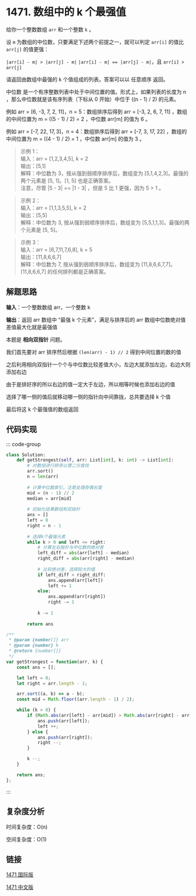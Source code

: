 # 1471. 数组中的 k 个最强值 <Badge type="warning" text="Medium" />

给你一个整数数组 `arr` 和一个整数 `k` 。

设 `m` 为数组的中位数，只要满足下述两个前提之一，就可以判定 `arr[i]` 的值比 `arr[j]` 的值更强：

 `|arr[i] - m| > |arr[j] - m|`
 `|arr[i] - m| == |arr[j] - m|`，且 `arr[i] > arr[j]`

请返回由数组中最强的 k 个值组成的列表。答案可以以 任意顺序 返回。

中位数 是一个有序整数列表中处于中间位置的值。形式上，如果列表的长度为 n ，那么中位数就是该有序列表（下标从 0 开始）中位于 ((n - 1) / 2) 的元素。

例如 arr = [6, -3, 7, 2, 11]，n = 5：数组排序后得到 arr = [-3, 2, 6, 7, 11] ，数组的中间位置为 m = ((5 - 1) / 2) = 2 ，中位数 arr[m] 的值为 6 。

例如 arr = [-7, 22, 17, 3]，n = 4：数组排序后得到 arr = [-7, 3, 17, 22] ，数组的中间位置为 m = ((4 - 1) / 2) = 1 ，中位数 arr[m] 的值为 3 。

>示例 1：  
输入：arr = [1,2,3,4,5], k = 2   
输出：[5,1]   
解释：中位数为 3，按从强到弱顺序排序后，数组变为 [5,1,4,2,3]。最强的两个元素是 [5, 1]。[1, 5] 也是正确答案。   
注意，尽管 |5 - 3| == |1 - 3| ，但是 5 比 1 更强，因为 5 > 1 。


>示例 2：  
输入：arr = [1,1,3,5,5], k = 2   
输出：[5,5]   
解释：中位数为 3, 按从强到弱顺序排序后，数组变为 [5,5,1,1,3]。最强的两个元素是 [5, 5]。

>示例 3：  
输入：arr = [6,7,11,7,6,8], k = 5   
输出：[11,8,6,6,7]   
解释：中位数为 7, 按从强到弱顺序排序后，数组变为 [11,8,6,6,7,7]。   
[11,8,6,6,7] 的任何排列都是正确答案。

## 解题思路

**输入**：一个整数数组 arr，一个整数 k

**输出**：返回 arr 数组中 “最强 k 个元素”，满足与排序后的 arr 数组中位数绝对值差值最大化就是最强值

本题是 **相向双指针** 问题。

我们首先要对 arr 排序然后根据 `(len(arr) - 1) // 2` 得到中间位置的数的值

之后利用相向双指针一个个与中位数比较差值大小，左边大就添加左边，右边大则添加右边

由于是排好序的所以右边的值一定大于左边，所以相等时候也添加右边的值

选择了哪一侧的值后就移动哪一侧的指针向中间靠拢，总共要选择 k 个值

最后将这 k 个最强值的数组返回


## 代码实现

::: code-group

```python
class Solution:
    def getStrongest(self, arr: List[int], k: int) -> List[int]:
        # 对数组进行排序以便二分查找
        arr.sort()
        n = len(arr)
        
        # 计算中位数索引，注意处理奇偶长度
        mid = (n - 1) // 2
        median = arr[mid]
        
        # 初始化结果数组和双指针
        ans = []
        left = 0
        right = n - 1
        
        # 选择k个最强元素
        while k > 0 and left <= right:
            # 计算左右指针与中位数的绝对差
            left_diff = abs(arr[left] - median)
            right_diff = abs(arr[right] - median)
            
            # 比较绝对差，选择较大的值
            if left_diff > right_diff:
                ans.append(arr[left])
                left += 1
            else:
                ans.append(arr[right])
                right -= 1
            
            k -= 1
        
        return ans
```

```javascript
/**
 * @param {number[]} arr
 * @param {number} k
 * @return {number[]}
 */
var getStrongest = function(arr, k) {
    const ans = [];

    let left = 0;
    let right = arr.length - 1;

    arr.sort((a, b) => a - b);
    const mid = Math.floor((arr.length - 1) / 2);

    while (k > 0) {
        if (Math.abs(arr[left] - arr[mid]) > Math.abs(arr[right] - arr[mid])) {
            ans.push(arr[left]);
            left ++;
        } else {
            ans.push(arr[right]);
            right --;
        }

        k --;
    }

    return ans;
};
```

:::

## 复杂度分析

时间复杂度：O(n)

空间复杂度：O(1)

## 链接

[1471 国际版](https://leetcode.com/problems/the-k-strongest-values-in-an-array/description/)

[1471 中文版](https://leetcode.cn/problems/the-k-strongest-values-in-an-array/description/)
